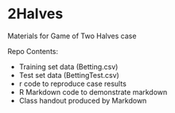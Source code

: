 # 2Halves
Materials for Game of Two Halves case

Repo Contents:
* Training set data (Betting.csv)
* Test set data (BettingTest.csv)
* r code to reproduce case results
* R Markdown code to demonstrate markdown
* Class handout produced by Markdown

